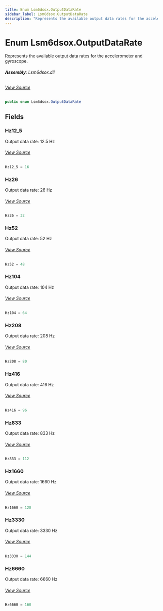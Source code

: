 ```yaml
---
title: Enum Lsm6dsox.OutputDataRate
sidebar_label: Lsm6dsox.OutputDataRate
description: "Represents the available output data rates for the accelerometer and gyroscope."
---
```

# Enum Lsm6dsox.OutputDataRate
Represents the available output data rates for the accelerometer and gyroscope.

###### **Assembly**: Lsm6dsox.dll
###### [View Source](https://github.com/WildernessLabs/Meadow.Foundation.git/blob/develop/Source/Meadow.Foundation.Peripherals/Sensors.Motion.Lsm6Dsox/Driver/Lsm6Dsox.Enums.cs#L50)
```csharp title="Declaration"
public enum Lsm6dsox.OutputDataRate
```
## Fields
### Hz12_5
Output data rate: 12.5 Hz
###### [View Source](https://github.com/WildernessLabs/Meadow.Foundation.git/blob/develop/Source/Meadow.Foundation.Peripherals/Sensors.Motion.Lsm6Dsox/Driver/Lsm6Dsox.Enums.cs#L55)
```csharp title="Declaration"
Hz12_5 = 16
```
### Hz26
Output data rate: 26 Hz
###### [View Source](https://github.com/WildernessLabs/Meadow.Foundation.git/blob/develop/Source/Meadow.Foundation.Peripherals/Sensors.Motion.Lsm6Dsox/Driver/Lsm6Dsox.Enums.cs#L59)
```csharp title="Declaration"
Hz26 = 32
```
### Hz52
Output data rate: 52 Hz
###### [View Source](https://github.com/WildernessLabs/Meadow.Foundation.git/blob/develop/Source/Meadow.Foundation.Peripherals/Sensors.Motion.Lsm6Dsox/Driver/Lsm6Dsox.Enums.cs#L63)
```csharp title="Declaration"
Hz52 = 48
```
### Hz104
Output data rate: 104 Hz
###### [View Source](https://github.com/WildernessLabs/Meadow.Foundation.git/blob/develop/Source/Meadow.Foundation.Peripherals/Sensors.Motion.Lsm6Dsox/Driver/Lsm6Dsox.Enums.cs#L67)
```csharp title="Declaration"
Hz104 = 64
```
### Hz208
Output data rate: 208 Hz
###### [View Source](https://github.com/WildernessLabs/Meadow.Foundation.git/blob/develop/Source/Meadow.Foundation.Peripherals/Sensors.Motion.Lsm6Dsox/Driver/Lsm6Dsox.Enums.cs#L71)
```csharp title="Declaration"
Hz208 = 80
```
### Hz416
Output data rate: 416 Hz
###### [View Source](https://github.com/WildernessLabs/Meadow.Foundation.git/blob/develop/Source/Meadow.Foundation.Peripherals/Sensors.Motion.Lsm6Dsox/Driver/Lsm6Dsox.Enums.cs#L75)
```csharp title="Declaration"
Hz416 = 96
```
### Hz833
Output data rate: 833 Hz
###### [View Source](https://github.com/WildernessLabs/Meadow.Foundation.git/blob/develop/Source/Meadow.Foundation.Peripherals/Sensors.Motion.Lsm6Dsox/Driver/Lsm6Dsox.Enums.cs#L79)
```csharp title="Declaration"
Hz833 = 112
```
### Hz1660
Output data rate: 1660 Hz
###### [View Source](https://github.com/WildernessLabs/Meadow.Foundation.git/blob/develop/Source/Meadow.Foundation.Peripherals/Sensors.Motion.Lsm6Dsox/Driver/Lsm6Dsox.Enums.cs#L83)
```csharp title="Declaration"
Hz1660 = 128
```
### Hz3330
Output data rate: 3330 Hz
###### [View Source](https://github.com/WildernessLabs/Meadow.Foundation.git/blob/develop/Source/Meadow.Foundation.Peripherals/Sensors.Motion.Lsm6Dsox/Driver/Lsm6Dsox.Enums.cs#L87)
```csharp title="Declaration"
Hz3330 = 144
```
### Hz6660
Output data rate: 6660 Hz
###### [View Source](https://github.com/WildernessLabs/Meadow.Foundation.git/blob/develop/Source/Meadow.Foundation.Peripherals/Sensors.Motion.Lsm6Dsox/Driver/Lsm6Dsox.Enums.cs#L91)
```csharp title="Declaration"
Hz6660 = 160
```
